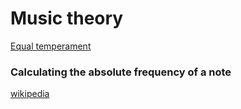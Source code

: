 # Music theory

[Equal temperament](http://en.wikipedia.org/wiki/Equal_temperament)

### Calculating the absolute frequency of a note

[wikipedia](http://en.wikipedia.org/wiki/Equal_temperament#Calculating_absolute_frequencies)

~~~clojure
~~~
